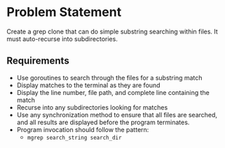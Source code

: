 # Problem Statement

Create a grep clone that can do simple substring searching within files. It must auto-recurse into subdirectories.

## Requirements

- Use goroutines to search through the files for a substring match
- Display matches to the terminal as they are found
- Display the line number, file path, and complete line containing the match
- Recurse into any subdirectories looking for matches
- Use any synchronization method to ensure that all files are searched, and all results are displayed before the program terminates.
- Program invocation should follow the pattern:
  - `mgrep search_string search_dir`
